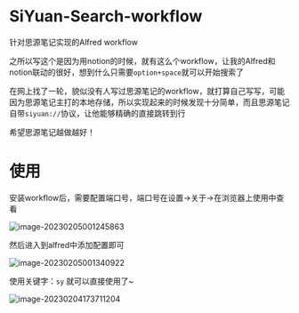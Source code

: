 # SiYuan-Search-workflow
针对思源笔记实现的Alfred workflow

之所以写这个是因为用notion的时候，就有这么个workflow，让我的Alfred和notion联动的很好，想到什么只需要`option+space`就可以开始搜索了

在网上找了一轮，貌似没有人写过思源笔记的workflow，就打算自己写写，可能因为思源笔记主打的本地存储，所以实现起来的时候发现十分简单，而且思源笔记自带`siyuan://`协议，让他能够精确的直接跳转到行

希望思源笔记越做越好！

# 使用

安装workflow后，需要配置端口号，端口号在设置->关于->在浏览器上使用中查看

![image-20230205001245863](https://tuchuang.huamang.xyz/img/image-20230205001245863.png)

然后进入到alfred中添加配置即可

![image-20230205001340922](https://tuchuang.huamang.xyz/img/image-20230205001340922.png)

使用关键字：`sy` 就可以直接使用了~

![image-20230204173711204](https://tuchuang.huamang.xyz/img/image-20230204173711204.png)